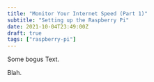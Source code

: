 ```yaml
---
title: "Monitor Your Internet Speed (Part 1)"
subtitle: "Setting up the Raspberry Pi"
date: 2021-10-04T23:49:00Z
draft: true
tags: ["raspberry-pi"]
---
```


Some bogus Text.

<!--more-->
Blah.